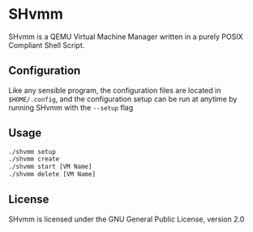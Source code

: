 # SHvmm
SHvmm is a QEMU Virtual Machine Manager written in a purely POSIX Compliant Shell Script.

## Configuration
Like any sensible program, the configuration files are located in `$HOME/.config`, and the configuration setup can be run at anytime by running SHvmm with the `--setup` flag

## Usage
```bash
./shvmm setup
./shvmm create
./shvmm start [VM Name]
./shvmm delete [VM Name]
```

## License
SHvmm is licensed under the GNU General Public License, version 2.0
